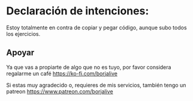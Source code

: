 # Declaración de intenciones:
Estoy totalmente en contra de copiar y pegar código, aunque subo todos los ejercicios.
## Apoyar
Ya que vas a propiarte de algo que no es tuyo, por favor considera regalarme un café https://ko-fi.com/borjalive

Si estas muy agradecido o, requieres de mis servicios, también tengo un patreon https://www.patreon.com/borjalive
